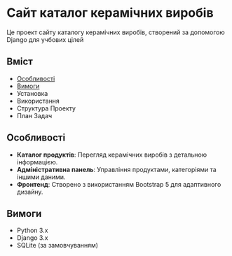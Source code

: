 # Сайт каталог керамічних виробів
Це проект сайту каталогу керамічних виробів, створений за допомогою Django для учбових цілей

## Вміст
- [Особливості](#Особливості)
- [Вимоги](#вимоги)
- Установка
- Використання
- Структура Проекту
- План Задач

## Особливості
- **Каталог продуктів**: Перегляд керамічних виробів з детальною інформацією.
- **Адміністративна панель**: Управління продуктами, категоріями та іншими даними.
- **Фронтенд**: Створено з використанням Bootstrap 5 для адаптивного дизайну.

  
## Вимоги
- Python 3.x
- Django 3.x
- SQLite (за замовчуванням)
